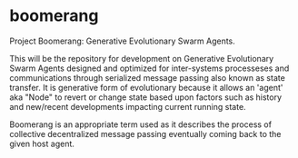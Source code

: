 # boomerang
Project Boomerang: Generative Evolutionary Swarm Agents.

This will be the repository for development on Generative Evolutionary Swarm Agents designed and optimized for inter-systems processeses and communications through serialized message passing also known as state transfer. It is generative form of evolutionary because it allows an 'agent' aka "Node" to revert or change state based upon factors such as history and new/recent developments impacting current running state.

Boomerang is an appropriate term used as it describes the process of collective decentralized message passing eventually coming back to the given host agent.
